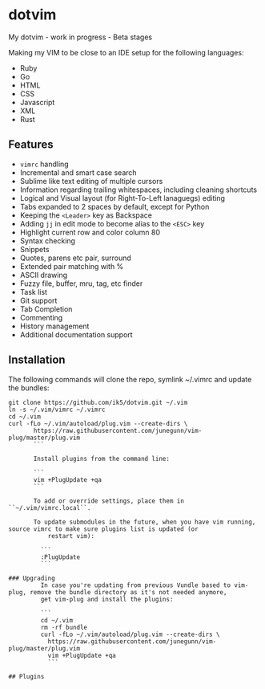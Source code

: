 # dotvim
My dotvim - work in progress - Beta stages

Making my VIM to be close to an IDE setup for the following languages:

- Ruby
- Go
- HTML
- CSS
- Javascript
- XML
- Rust

## Features

- ``vimrc`` handling
- Incremental and smart case search
- Sublime like text editing of multiple cursors
- Information regarding trailing whitespaces, including cleaning shortcuts
- Logical and Visual layout (for Right-To-Left lanaguegs) editing
- Tabs expanded to 2 spaces by default, except for Python
- Keeping the ``<Leader>`` key as Backspace
- Adding ``jj`` in edit mode to become alias to the ``<ESC>`` key
- Highlight current row and color column 80
- Syntax checking
- Snippets
- Quotes, parens etc pair, surround
- Extended pair matching with %
- ASCII drawing
- Fuzzy file, buffer, mru, tag, etc finder
- Task list
- Git support
- Tab Completion
- Commenting
- History management
- Additional documentation support

## Installation
The following commands will clone the repo, symlink ~/.vimrc and update the bundles:

```
git clone https://github.com/ik5/dotvim.git ~/.vim
ln -s ~/.vim/vimrc ~/.vimrc
cd ~/.vim
curl -fLo ~/.vim/autoload/plug.vim --create-dirs \
       https://raw.githubusercontent.com/junegunn/vim-plug/master/plug.vim
       ```

       Install plugins from the command line:

       ```
       vim +PlugUpdate +qa
       ```

       To add or override settings, place them in ``~/.vim/vimrc.local``.

       To update submodules in the future, when you have vim running, source vimrc to make sure plugins list is updated (or
           restart vim):

         ```
         :PlugUpdate
         ```

### Upgrading
         In case you're updating from previous Vundle based to vim-plug, remove the bundle directory as it's not needed anymore,
         get vim-plug and install the plugins:

         ```
         cd ~/.vim
         rm -rf bundle
         curl -fLo ~/.vim/autoload/plug.vim --create-dirs \
           https://raw.githubusercontent.com/junegunn/vim-plug/master/plug.vim
           vim +PlugUpdate +qa
           ```

## Plugins


